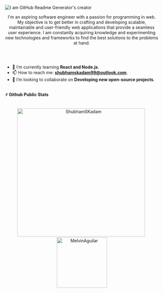 ![I am GitHub Readme Generator's creator](C:\Users\shubh\Downloads\MelvinAguilar-main\MelvinAguilar-main\assets\header.png)

<p align="center">
I'm an aspiring software engineer with a passion for programming in web. My objective is to get better in crafting and developing scalable, maintainable and user-friendly web applications that provide a seamless user experience. I am constantly acquiring knowledge and experimenting new technologies and frameworks to find the best solutions to the problems at hand.
</p>
<br>
<!---

- Web illustrations by Storyset ( https://storyset.com/web )
--->
<img align="right" alt="GIF" src="https://user-images.githubusercontent.com/90595158/211714560-d889e973-e44e-45bb-a4f1-6901c269837b.svg" width="360px"/>

<!---
<img align="right" alt="GIF" src="https://user-images.githubusercontent.com/90595158/211714560-d889e973-e44e-45bb-a4f1-6901c269837b.svg" width="360px"/>
--->

<br>


- 🌱 I’m currently learning **React and Node.js**.
- 📫 How to reach me: **shubhamskadam99@outlook.com**.
- 👯 I’m looking to collaborate on **Developing new open-source projects**.

<br>

<summary><b>⚡ Github Public Stats</b></summary>
<br>

<p align="center">
<img src="https://github-readme-stats.vercel.app/api?username=ShubhamSKadam&show_icons=true&theme=radical&count_private=true" alt="ShubhamSKadam" width="420"/>&nbsp;<img src="https://github-readme-stats.vercel.app/api/top-langs/?username=ShubhamSKadam&layout=compact&theme=radical" alt="MelvinAguilar" height="165">
</p>

<div align="right">

  